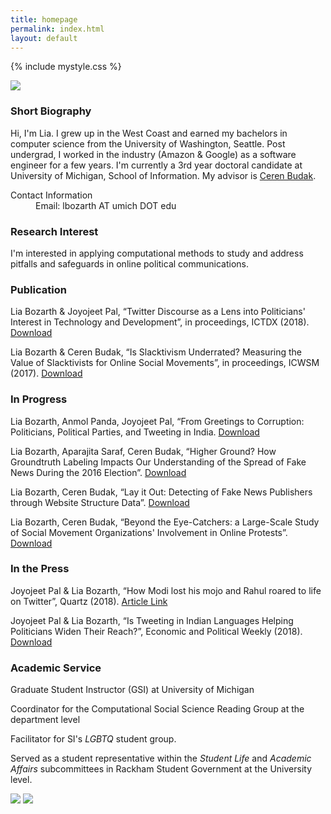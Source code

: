 ```yaml
---
title: homepage
permalink: index.html
layout: default
---
```

{% include mystyle.css %}

<div id="intro" class="sec_div">
	<div class="profile_div">
		<img id="profile_image" src="{{ relative }}assets/pics/profile2.jpg"/>
	</div>
	<div class="profile_div">
	<h3>Short Biography</h3>
	<p>Hi, I'm Lia. I grew up in the West Coast and earned my bachelors in computer science from the University of Washington, Seattle. Post undergrad, I worked in the industry (Amazon & Google) as a software engineer for a few years. I'm currently a 3rd year doctoral candidate at University of Michigan, School of Information. My advisor is <a href="http://cbudak.com/index.html">Ceren Budak</a>.</p>
		<div id="contact_info">
			<dl>
			<dt>Contact Information</dt>
			<dd>Email: lbozarth AT umich DOT edu</dd>
			</dl>
		</div>
	</div>
<div>

<div id="interests" class="sec_div">
<h3>Research Interest</h3>
<p>I'm interested in applying computational methods to study and address pitfalls and safeguards in online political communications.</p>
</div>

<div id="publication" class="sec_div">
<h3>Publication</h3>
<p>Lia Bozarth & Joyojeet Pal, “Twitter Discourse as a Lens into Politicians' Interest in Technology and Development”, in proceedings, ICTDX (2018). <a href="{{site.url}}/assets/static/ICTDX_poster.pdf">Download</a></p>
<p>Lia Bozarth & Ceren Budak, “Is Slacktivism Underrated? Measuring the Value of Slacktivists for Online Social Movements”, in proceedings, ICWSM (2017). <a href="{{site.url}}/assets/static/slack.pdf">Download</a></p>
</div>

<div id="underreview" class="sec_div">
<h3>In Progress</h3>
<p>Lia Bozarth, Anmol Panda, Joyojeet Pal, “From Greetings to Corruption: Politicians, Political Parties, and Tweeting in India. <a href="{{site.url}}/assets/static/IndiaTwitterPaper.pdf">Download</a></p>
<p>Lia Bozarth, Aparajita Saraf, Ceren Budak, “Higher Ground? How Groundtruth Labeling Impacts Our Understanding of the Spread of Fake News During the 2016 Election”. <a href="{{site.url}}/assets/static/Fakenews_v3.pdf">Download</a></p>
<p>Lia Bozarth, Ceren Budak, “Lay it Out: Detecting of Fake News Publishers through Website Structure Data”. <a href="{{site.url}}/assets/static/Fakenews_clf.pdf">Download</a></p>
<p>Lia Bozarth, Ceren Budak, “Beyond the Eye-Catchers: a Large-Scale Study of Social Movement Organizations' Involvement in Online Protests”. <a href="{{site.url}}/assets/static/SMO_cscw2019.pdf">Download</a></p>
</div>

<div id="thepress" class="sec_div">
<h3>In the Press</h3>
<p>Joyojeet Pal & Lia Bozarth, “How Modi lost his mojo and Rahul roared to life on Twitter”, Quartz (2018). <a href="https://qz.com/india/1441312/how-narendra-modi-rahul-gandhi-have-performed-on-indian-twitter/">Article Link</a></p>
<p>Joyojeet Pal & Lia Bozarth, “Is Tweeting in Indian Languages Helping Politicians Widen Their Reach?”, Economic and Political Weekly (2018). <a href="{{site.url}}/assets/static/epw_01.pdf">Download</a></p>
</div>

<div id="service" class="sec_div">
<h3>Academic Service</h3>
<p>Graduate Student Instructor (GSI) at University of Michigan</p>
<p>Coordinator for the Computational Social Science Reading Group at the department level</p>
<p>Facilitator for SI's <i>LGBTQ</i> student group.</p>
<p>Served as a student representative within the <i>Student Life</i> and <i>Academic Affairs</i> subcommittees in Rackham Student Government at the University level. </p>
</div>

<div id="social" class="sec_div">
			<a href="https://www.linkedin.com/in/lia-bozarth-697266140"><img id="linkedin" class="logo_img" src="{{relative}}assets/pics/linkedin.png"  /></a>
			<a href="https://twitter.com/lia_bozarth"><img id="twitter" class="logo_img" src="{{relative}}assets/pics/twitter.png"/></a>
</div>


